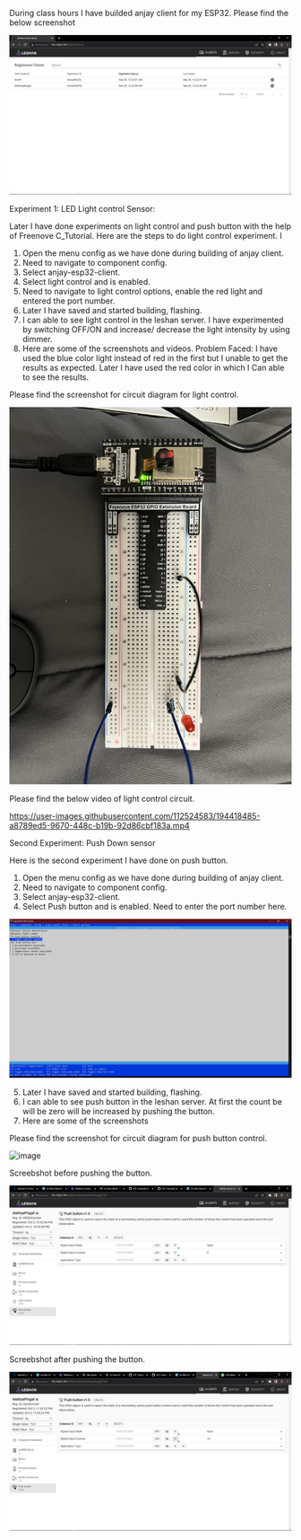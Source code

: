 
During class hours I have builded anjay client for my ESP32. Please find the below screenshot

![image](ANJAY_CLIENT.png)

Experiment 1: LED Light control Sensor:

Later I have done experiments on light control and push button with the help of Freenove C_Tutorial. Here are the steps to do light control experiment. I 
1.	Open the menu config as we have done during building of anjay client.
2.	Need to navigate to component  config.
3.	Select anjay-esp32-client.
4.	Select light control and is enabled.
5.	Need to navigate to light control options, enable the red light and entered the port number.
6.	Later I have saved and started building, flashing.
7.	I can able to see light control in the leshan server. I have experimented by switching OFF/ON and increase/ decrease the light intensity by using dimmer.
8.	Here are some of the screenshots and videos.
Problem Faced: I have used the blue color light instead of red in the first but I unable to get the results as expected. Later I have used the red color in which I Can able to see the results.

Please find the screenshot for circuit diagram for light control.

![image](CIRCUIT_LIGHT.jpg)


Please find the below video of light control circuit.

https://user-images.githubusercontent.com/112524583/194418485-a8789ed5-9670-448c-b19b-92d86cbf183a.mp4

Second Experiment: Push Down sensor 

Here is the second experiment I have done on push button.
1.	Open the menu config as we have done during building of anjay client.
2.	Need to navigate to component  config.
3.	Select anjay-esp32-client.
4.	Select Push button and is enabled. Need to enter the port number here.

![image](MENU_CONFIG.png)

5.	Later I have saved and started building, flashing.
6.	I can able to see push button in the leshan server. At first the count be will be zero will be increased by pushing the button.
7.	Here are some of the screenshots 

Please find the screenshot for circuit diagram for push button control.

![image](CIRCUIT_PUSH.jpg)

Screebshot before pushing the button.

![image](BEFORE_PUSHING.png)

Screebshot after pushing the button.

![image](AFTER_PUSHING.png)








